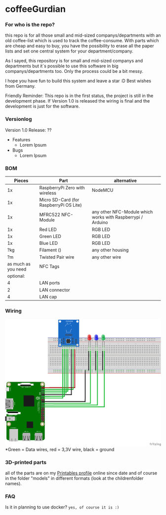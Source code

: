 # coffeeGurdian

### For who is the repo?

this repo is for all those small and mid-sized companys/departments with an old coffee-list which is used to track the coffee-consume. With parts which are cheap and easy to buy, you have the possibility to erase all the paper lists and set one central system for your department/company. 

As I sayed, this repository is for small and mid-sized companys and departments but it´s possible to use this software in big companys/departments too. Only the process could be a bit messy.

I hope you have fun to build this system and leave a star :D
Best wishes from Germany.

Friendly Reminder: This repo is in the first status, the project is still in the development phase. If Version 1.0 is released the wiring is final and the development is just for the software.

### Versionlog
Version 1.0 Release: ?? 
- Features
    - Lorem Ipsum
- Bugs
    - Lorem Ipsum

### BOM
| Pieces | Part | alternative| 
| -------- | ------- | -------|
| 1x |RaspberryPi Zero with wireless | NodeMCU |
| 1x | Micro SD-Card (for RaspberryPi OS Lite)| |
| 1x | MFRC522 NFC-Module| any other NFC-Module which works with Raspberrypi / Arduino|
| 1x | Red LED| RGB LED|
| 1x | Green LED| RGB LED|
| 1x | Blue LED| RGB LED|
| ?kg | Filament () | any other housing|
| ?m | Twisted Pair wire | any other wire |
| as much as you need| NFC Tags | |
|optional: | | |
| 4 | LAN ports | |
| 2 | LAN connector | |
| 4 | LAN cap | |

### Wiring
![image](CoffeeGurdian_Breadboard.png)
*Green = Data wires, red = 3,3V wire, black = ground

### 3D-printed parts
all of the parts are on my [Printables profile](https://www.printables.com/@BenjiG70_991665) online since date and of course in the folder "models" in different formats (look at the childrenfolder names).

### FAQ 
Is it in planning to use docker?
`yes, of course it is :)`

